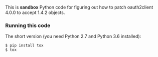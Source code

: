 This is **sandbox** Python code for figuring out how to patch oauth2client
4.0.0 to accept 1.4.2 objects.

### Running this code

The short version (you need Python 2.7 and Python 3.6 installed):

```
$ pip install tox
$ tox
```
